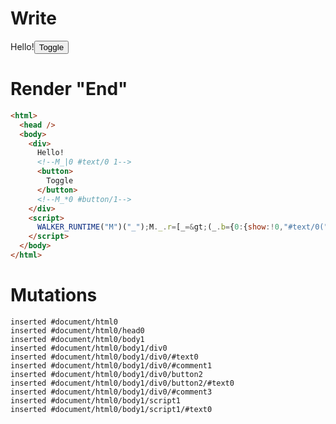 # Write
  <div>Hello!<!--M_|0 #text/0 1--><button>Toggle</button><!--M_*0 #button/1--></div><script>WALKER_RUNTIME("M")("_");M._.r=[_=>(_.b={0:{show:!0,"#text/0(":_._["__tests__/template.marko_1_renderer"],"#text/0!":_.a={}},1:_.a}),0,"__tests__/template.marko_0_show",0];M._.w()</script>


# Render "End"
```html
<html>
  <head />
  <body>
    <div>
      Hello!
      <!--M_|0 #text/0 1-->
      <button>
        Toggle
      </button>
      <!--M_*0 #button/1-->
    </div>
    <script>
      WALKER_RUNTIME("M")("_");M._.r=[_=&gt;(_.b={0:{show:!0,"#text/0(":_._["__tests__/template.marko_1_renderer"],"#text/0!":_.a={}},1:_.a}),0,"__tests__/template.marko_0_show",0];M._.w()
    </script>
  </body>
</html>
```

# Mutations
```
inserted #document/html0
inserted #document/html0/head0
inserted #document/html0/body1
inserted #document/html0/body1/div0
inserted #document/html0/body1/div0/#text0
inserted #document/html0/body1/div0/#comment1
inserted #document/html0/body1/div0/button2
inserted #document/html0/body1/div0/button2/#text0
inserted #document/html0/body1/div0/#comment3
inserted #document/html0/body1/script1
inserted #document/html0/body1/script1/#text0
```